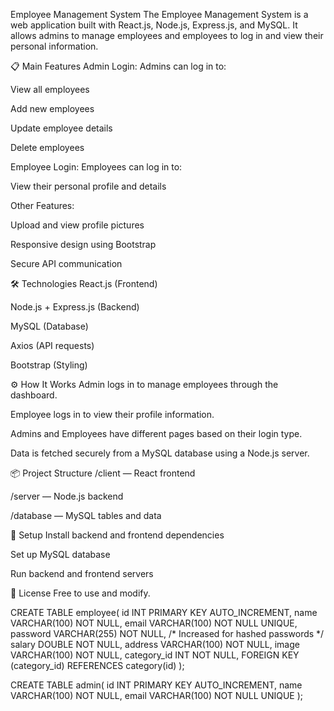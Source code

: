 Employee Management System
The Employee Management System is a web application built with React.js, Node.js, Express.js, and MySQL.
It allows admins to manage employees and employees to log in and view their personal information.

📋 Main Features
Admin Login:
Admins can log in to:

View all employees

Add new employees

Update employee details

Delete employees

Employee Login:
Employees can log in to:

View their personal profile and details

Other Features:

Upload and view profile pictures

Responsive design using Bootstrap

Secure API communication

🛠️ Technologies
React.js (Frontend)

Node.js + Express.js (Backend)

MySQL (Database)

Axios (API requests)

Bootstrap (Styling)

⚙️ How It Works
Admin logs in to manage employees through the dashboard.

Employee logs in to view their profile information.

Admins and Employees have different pages based on their login type.

Data is fetched securely from a MySQL database using a Node.js server.

📦 Project Structure
/client — React frontend

/server — Node.js backend

/database — MySQL tables and data

🚀 Setup
Install backend and frontend dependencies

Set up MySQL database

Run backend and frontend servers

📄 License
Free to use and modify.


CREATE TABLE employee(
    id INT PRIMARY KEY AUTO_INCREMENT,
    name VARCHAR(100) NOT NULL,
    email VARCHAR(100) NOT NULL UNIQUE,
    password VARCHAR(255) NOT NULL,  /* Increased for hashed passwords */
    salary DOUBLE NOT NULL,
    address VARCHAR(100) NOT NULL,
    image VARCHAR(100) NOT NULL,
    category_id INT NOT NULL,
    FOREIGN KEY (category_id) REFERENCES category(id)
);

CREATE TABLE admin(
    id INT PRIMARY KEY AUTO_INCREMENT,
    name VARCHAR(100) NOT NULL,
    email VARCHAR(100) NOT NULL UNIQUE
    );
